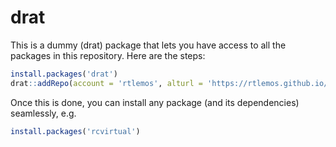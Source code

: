 # drat
This is a dummy (drat) package that lets you have access to all the packages in this repository. Here are the steps:
```r
install.packages('drat')
drat::addRepo(account = 'rtlemos', alturl = 'https://rtlemos.github.io/drat/')
```
Once this is done, you can install any package (and its dependencies) seamlessly, e.g.
```r
install.packages('rcvirtual')
```
